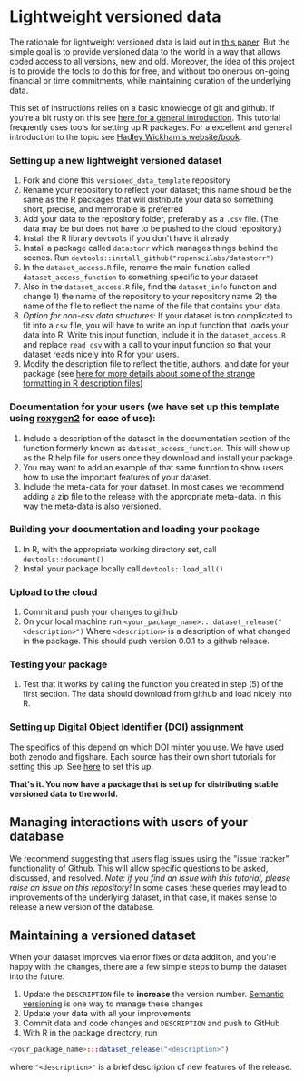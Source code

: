 # Lightweight versioned data

The rationale for lightweight versioned data is laid out in [this paper](https://github.com/richfitz/data_versioning).  But the simple goal is to provide versioned data to the world in a way that allows coded access to all versions, new and old.  Moreover, the idea of this project is to provide the tools to do this for free, and without too onerous on-going financial or time commitments, while maintaining curation of the underlying data.  

This set of instructions relies on a basic knowledge of git and github.  If you're a bit rusty on this see [here for a general introduction](http://environmentalcomputing.net/version-control/).  This tutorial frequently uses tools for setting up R packages.  For a excellent and general introduction to the topic see [Hadley Wickham's website/book](http://r-pkgs.had.co.nz/).  

### Setting up a new lightweight versioned dataset

1. Fork and clone this `versioned_data_template` repository
2. Rename your repository to reflect your dataset; this name should be the same as the R packages that will distribute your data so something short, precise, and memorable is preferred
3. Add your data to the repository folder, preferably as a `.csv` file. (The data may be but does not have to be pushed to the cloud repository.)
4. Install the R library `devtools` if you don't have it already
5. Install a package called `datastorr` which manages things behind the scenes.  Run `devtools::install_github("ropenscilabs/datastorr")`
6. In the `dataset_access.R` file, rename the main function called `dataset_access_function` to something specific to your dataset 
7. Also in the `dataset_access.R` file, find the `dataset_info` function and change 1) the name of the repository to your repository name 2) the name of the file to reflect the name of the file that contains your data.  
8. *Option for non-csv data structures:* If your dataset is too complicated to fit into a `csv` file, you will have to write an input function that loads your data into R.  Write this input function, include it in the `dataset_access.R` and replace `read_csv` with a call to your input function so that your dataset reads nicely into R for your users.  
9. Modify the description file to reflect the title, authors, and date for your package (see [here for more details about some of the strange formatting in R description files](http://r-pkgs.had.co.nz/description.html))
 
### Documentation for your users (we have set up this template using [roxygen2](https://cran.r-project.org/web/packages/roxygen2/vignettes/roxygen2.html) for ease of use):

1.  Include a description of the dataset in the documentation section of the function formerly known as `dataset_access_function`.  This will show up as the R help file for users once they download and install your package.
2. You may want to add an example of that same function to show users how to use the important features of your dataset. 
3.  Include the meta-data for your dataset.  In most cases we recommend adding a zip file to the release with the appropriate meta-data.  In this way the meta-data is also versioned.  

### Building your documentation and loading your package

1. In R, with the appropriate working directory set, call `devtools::document()` 
2. Install your package locally call `devtools::load_all()`

### Upload to the cloud

1. Commit and push your changes to github
2. On your local machine run `<your_package_name>:::dataset_release("<description>")`  Where `<description>` is a description of what changed in the package.  This should push version 0.0.1 to a github release.  

### Testing your package

1. Test that it works by calling the function you created in step (5) of the first section.  The data should download from github and load nicely into R. 

### Setting up Digital Object Identifier (DOI) assignment

The specifics of this depend on which DOI minter you use.  We have used both zenodo and figshare.  Each source has their own short tutorials for setting this up.  See [here](https://guides.github.com/activities/citable-code/) to set this up.  

**That's it.  You now have a package that is set up for distributing stable versioned data to the world.**

## Managing interactions with users of your database

We recommend suggesting that users flag issues using the "issue tracker" functionality of Github.  This will allow specific questions to be asked, discussed, and resolved.  *Note: if you find an issue with this tutorial, please raise an issue on this repository!*  In some cases these queries may lead to improvements of the underlying dataset, in that case, it makes sense to release a new version of the database.  

## Maintaining a versioned dataset 

When your dataset improves via error fixes or data addition, and you're happy with the changes, there are a few simple steps to bump the dataset into the future.    

1. Update the `DESCRIPTION` file to **increase** the version number.   [Semantic versioning](http://semver.org/) is one way to manage these changes
2.  Update your data with all your improvements
3.  Commit data and code changes and `DESCRIPTION` and push to GitHub
4.  With R in the package directory, run
```r
<your_package_name>:::dataset_release("<description>")
```
where `"<description>"` is a brief description of new features of the release.

